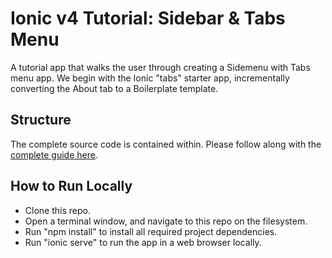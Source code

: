 # Ionic v4 Tutorial: Sidebar & Tabs Menu

A tutorial app that walks the user through creating a Sidemenu with Tabs menu app. We begin with the Ionic "tabs" starter app, incrementally converting the About tab to a Boilerplate template.

## Structure
The complete source code is contained within. Please follow along with the [complete guide here](https://beta.ionicframework.com/docs/developer-resources/guides/first-app-v4/intro/).

## How to Run Locally
* Clone this repo.
* Open a terminal window, and navigate to this repo on the filesystem.
* Run "npm install" to install all required project dependencies. 
* Run "ionic serve" to run the app in a web browser locally.
